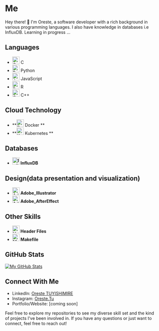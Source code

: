 # Me

Hey there! 👋 I'm Oreste, a software developer with a rich background in various programming languages. I also have knowledge in databases i.e InfluxDB. Learning in progress ...

## Languages

- <img src="https://img.icons8.com/color/48/000000/c-programming.png" alt="C Icon" width="24"/> C
- <img src="https://img.icons8.com/color/48/000000/python.png" alt="Python Icon" width="24"/> Python
- <img src="https://img.icons8.com/color/48/000000/javascript.png" alt="JavaScript Icon" width="24"/> JavaScript
- <img src="https://img.icons8.com/color/48/000000/r.png" alt="R Icon" width="24"/> R
- <img src="https://img.icons8.com/color/48/000000/c-plus-plus-logo.png" alt="C++ Icon" width="24"/> C++

## Cloud Technology

- **<img src="https://img.icons8.com/color/48/000000/docker.png" alt="Docker Icon" width="24"/> Docker **
- **<img src="https://img.icons8.com/color/48/000000/kubernetes.png" alt="Kubernetes Icon" width="24"/> Kubernetes **

## Databases

- **<img src="https://img.icons8.com/color/48/000000/database-restore.png" alt="InfluxDB Icon" width="24"/> InfluxDB**

## Design(data presentation and visualization)

- **<img src="https://static-00.iconduck.com/assets.00/adobe-illustrator-icon-512x512-s1nfujvx.png" alt="Adobe_Illustrator Icon" width="24"/> Adobe_Illustrator**
- **<img src="https://upload.wikimedia.org/wikipedia/commons/thumb/c/cb/Adobe_After_Effects_CC_icon.svg/512px-Adobe_After_Effects_CC_icon.svg.png" alt="Adobe_AfterEffect Icon" width="24"/> Adobe_AfterEffect**

## Other Skills

- **<img src="https://img.icons8.com/color/48/000000/source-code.png" alt="Header Files Icon" width="24"/> Header Files**
- **<img src="https://www.svgrepo.com/show/373819/makefile.svg" alt="Makefile Icon" width="24"/> Makefile**

## GitHub Stats

[![My GitHub Stats](https://github-readme-stats.vercel.app/api?username=tuoreste&show_icons=true&theme=radical&hide_border=true&count_private=true&include_all_commits=true&hide=issues,contribs&custom_title=My%20GitHub%20Stats&bg_color=00000000)](https://github.com/tuoreste)

## Connect With Me

- LinkedIn: [Oreste TUYISHIMIRE](http://linkedin.com/in/oreste-tuyishimire-a39770190)
- Instagram: [Oreste.Tu](http://instagram.com)
- Portfolio/Website: [coming soon]

Feel free to explore my repositories to see my diverse skill set and the kind of projects I've been involved in. If you have any questions or just want to connect, feel free to reach out!
